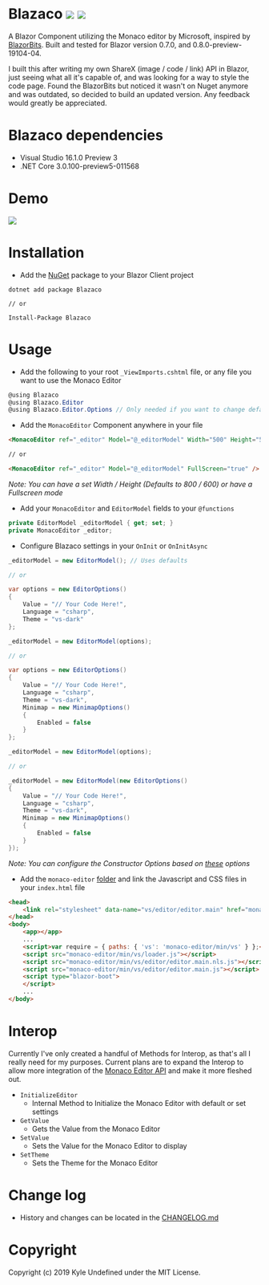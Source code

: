 # Blazaco <a href="https://kyleundefined.visualstudio.com/Blazaco/_build"><img src="https://kyleundefined.visualstudio.com/Blazaco/_apis/build/status/Blazaco-CI"/></a> <a href="https://www.nuget.org/packages/Blazaco/"><img src="https://buildstats.info/nuget/Blazaco" /></a>
A Blazor Component utilizing the Monaco editor by Microsoft, inspired by [BlazorBits](https://github.com/BlazorBits/BlazorBits). Built and tested for Blazor version 0.7.0, and 0.8.0-preview-19104-04.

I built this after writing my own ShareX (image / code / link) API in Blazor, just seeing what all it's capable of, and was looking for a way to style the code page. Found the BlazorBits but noticed it wasn't on Nuget anymore and was outdated, so decided to build an updated version. Any feedback would greatly be appreciated.

# Blazaco dependencies
* Visual Studio 16.1.0 Preview 3
* .NET Core 3.0.100-preview5-011568

# Demo
<a href="https://kyle-undefined.github.io/Blazaco/"><img src="https://forthebadge.com/images/badges/check-it-out.svg" /></a>

# Installation
  * Add the [NuGet](https://www.nuget.org/packages/Blazaco/) package to your Blazor Client project
```
dotnet add package Blazaco

// or

Install-Package Blazaco
```

# Usage
* Add the following to your root `_ViewImports.cshtml` file, or any file you want to use the Monaco Editor
```csharp
@using Blazaco
@using Blazaco.Editor
@using Blazaco.Editor.Options // Only needed if you want to change defaults
```

* Add the `MonacoEditor` Component anywhere in your file
```html
<MonacoEditor ref="_editor" Model="@_editorModel" Width="500" Height="500" />

// or

<MonacoEditor ref="_editor" Model="@_editorModel" FullScreen="true" />
```
_Note: You can have a set Width / Height (Defaults to 800 / 600) or have a Fullscreen mode_

* Add your `MonacoEditor` and `EditorModel` fields to your `@functions`
```csharp
private EditorModel _editorModel { get; set; }
private MonacoEditor _editor;
```

* Configure Blazaco settings in your `OnInit` or `OnInitAsync`
```csharp
_editorModel = new EditorModel(); // Uses defaults

// or

var options = new EditorOptions()
{
    Value = "// Your Code Here!",
    Language = "csharp",
    Theme = "vs-dark"
};

_editorModel = new EditorModel(options);

// or

var options = new EditorOptions()
{
	Value = "// Your Code Here!",
	Language = "csharp",
	Theme = "vs-dark",
	Minimap = new MinimapOptions()
	{
		Enabled = false
	}
};

_editorModel = new EditorModel(options);

// or

_editorModel = new EditorModel(new EditorOptions()
{
	Value = "// Your Code Here!",
	Language = "csharp",
	Theme = "vs-dark",
	Minimap = new MinimapOptions()
	{
		Enabled = false
	}
});
```
_Note: You can configure the Constructor Options based on [these](https://microsoft.github.io/monaco-editor/api/interfaces/monaco.editor.ieditorconstructionoptions.html) options_

* Add the `monaco-editor` [folder](https://github.com/Kyle-Undefined/Blazaco/tree/master/samples/BlazacoTestApp/wwwroot/monaco-editor) and link the Javascript and CSS files in your `index.html` file
```html
<head>
    <link rel="stylesheet" data-name="vs/editor/editor.main" href="monaco-editor/min/vs/editor/editor.main.css">
</head>
<body>
    <app></app>
    ...
    <script>var require = { paths: { 'vs': 'monaco-editor/min/vs' } };</script>
    <script src="monaco-editor/min/vs/loader.js"></script>
    <script src="monaco-editor/min/vs/editor/editor.main.nls.js"></script>
    <script src="monaco-editor/min/vs/editor/editor.main.js"></script>
    <script type="blazor-boot">
    </script>
	...
</body>
```

# Interop
Currently I've only created a handful of Methods for Interop, as that's all I really need for my purposes. Current plans are to expand the Interop to allow more integration of the [Monaco Editor API](https://microsoft.github.io/monaco-editor/api/index.html) and make it more fleshed out.

* `InitializeEditor`
  * Internal Method to Initialize the Monaco Editor with default or set settings
* `GetValue`
  * Gets the Value from the Monaco Editor
* `SetValue`
  * Sets the Value for the Monaco Editor to display
* `SetTheme`
  * Sets the Theme for the Monaco Editor

# Change log
  * History and changes can be located in the [CHANGELOG.md](https://github.com/Kyle-Undefined/Blazaco/blob/master/CHANGELOG.md)

# Copyright
Copyright (c) 2019 Kyle Undefined under the MIT License.